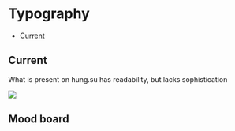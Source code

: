 # Typography

* [Current](#current)

## Current

What is present on hung.su has readability, but lacks sophistication

<img src="http://hung.su/typography-current.png" />

## Mood board
